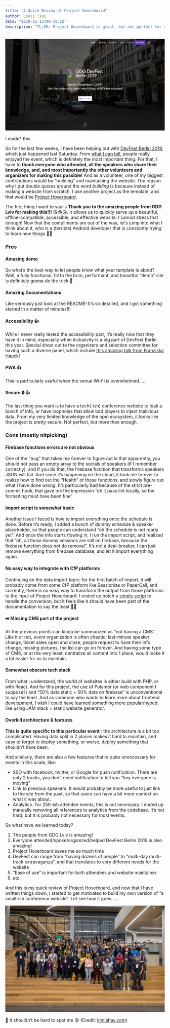 ```yaml
---
title: "A Quick Review of Project Hoverboard"
author: Louis Tsai
date: "2019-11-13T09:19:52"
description: "TL;DR: Project Hoverboard is great, but not perfect for smaller events?"
---
```


![](./hoverboard.jpg)<figcaption>I made\* this</figcaption>

So for the last few weeks, I have been helping out with [DevFest Berlin 2019](https://2019.devfest-berlin.de/), which just happened last Saturday. From [what I can tell](https://twitter.com/search?q=%23DevFest19%20%23devfestBerlin&src=typed_query), people really enjoyed the event, which is definitely the most important thing. For that, I have to **thank everyone who attended, all the speakers who share their knowledge, and, and most importantly the other volunteers and organizers for making this possible!** And as a volunteer, one of my biggest contributions would be “building” and maintaining the website. The reason why I put double quotes around the word _building_ is because instead of making a website from scratch, I use another project as the template, and that would be [Project Hoverboard](https://github.com/gdg-x/hoverboard).

The first thing I want to say is **Thank you to the amazing people from GDG Lviv for making this!!!** 😘😘😘. It allows us to quickly serve up a beautiful, offline-compatible, accessible, and effective website. I cannot stress that enough! Now that the compliments are out of the way, let’s jump into what I think about it, who is a (terrible) Android developer that is constantly trying to learn new things 🤷‍♀️

### Pros

#### Amazing demo

So what’s the best way to let people know what your template is about? Well, a fully functional, fill to the brim, performant, and beautiful “demo” site is definitely gonna do the trick 🤯

#### Amazing Documentations

Like seriously just look at the README! It’s so detailed, and I got something started in a matter of minutes!!!

#### Accessibility 👍

While I never really tested the accessibility part, it’s really nice that they have it in mind, especially when inclusivity is a big part of DevFest Berlin this year. Special shout out to the organizers and selection committee for having such a diverse panel, which include [this amazing talk from Franziska Hauck](https://twitter.com/_francied/status/1193240010780299265)!

#### PWA 👍

This is particularly useful when the venue Wi-Fi is overwhelmed……

#### Secure 🔒 👍

The last thing you want is to have a tech(-ish) conference website to leak a bunch of info, or have loopholes that allow bad players to inject malicious data. From my very limited knowledge of the npm ecosystem, it looks like the project is pretty secure. Not perfect, but more than enough.

### Cons (mostly nitpicking)

#### Firebase functions errors are not obvious

One of the “bug” that takes me forever to figure out is that apparently, you should not pass an empty array to the socials of speakers (if I remember correctly), and if you do that, the firebase function that transforms speakers JSON will fail. And since it’s happening on the cloud, it took me forever to realize how to find out the “Health” of those functions, and slowly figure out what I have done wrong. It’s particularly bad because of the strict pre-commit hook, that gave me the impression “oh it pass lint locally, so the formatting must have been fine”

#### Import script is somewhat basic

Another issue I faced is how to import everything once the schedule is done. Before it’s ready, I added a bunch of dummy schedule & speaker placeholder, so that people can understand “oh the schedule is not ready yet”. And once the info starts flowing in, I run the import script, and realized that “oh, all those dummy sessions are still on firebase, because the firebase function does not do removal”. It’s not a deal-breaker, I can just remove everything from firebase database, and let it import everything again.

#### No easy way to integrate with CfP platforms

Continuing on the data import topic: for the first batch of import, it will probably come from some CfP platform like Sessionize or PaperCall, and currently, there is no easy way to transform the output from those platforms to the input of Project Hoverboard. I ended up botch a [simple script](https://github.com/louistsaitszho/PaperCall-to-Hoverboard) to handle the conversion, but it feels like it should have been part of the documentation to say the least 🤷‍♀

#### ➡️ Missing CMS part of the project

All the previous points can kinda be summarized as “not having a CMS”. Like it or not, event organization is often chaotic: last-minute speaker change, ticket sales open and close, people request to have their info change, missing pictures, the list can go on forever. And having some type of CMS, or at the very least, centralize all content into 1 place, would make it a lot easier for us to maintain.

#### Somewhat obscure tech stack

From what I understand, the world of websites is either build with PHP, or with React. And for this project, the use of Polymer (or web component I suppose?) and “50% data static + 50% data on firebase” is unconventional to say the least. And as someone who wants to learn more about frontend development, I wish I could have learned something more popular/hyped, like using JAM stack + static website generator.

#### Overkill architecture & features

**This is quite specific to this particular event** : the architecture is a bit too complicated. Having data split in 2 places makes it hard to maintain, and easy to forgot to deploy something, or worse, deploy something that shouldn’t have been.

And similarly, there are also a few features that’re quite unnecessary for events in this scale, like:

- SSO with facebook, twitter, or Google for push notification. There are only 2 tracks, you don’t need notification to tell you “hey everyone is moving”
- Link to previous speakers. It would probably be more useful to just link to the site from the past, so that users can have a bit more context on what it was about.
- Analytics. For 250-ish attendee events, this is not necessary. I ended up manually removing all references to analytics from the codebase. It’s not hard, but it is probably not necessary for most events.

So what have we learned today?

1. The people from GDG Lviv is amazing!
2. Everyone attended/spoke/organized/helped DevFest Berlin 2019 is also amazing!
3. Project Hoverboard saves me so much time
4. DevFest can range from “having dozens of people” to “multi-day multi-track extravaganza”, and that translates to very different needs for the website
5. “Ease of use” is important for both attendees and website maintainer
6. etc.

And this is my quick review of Project Hoverboard, and now that I have written things down, I started to get motivated to build my own version of “a small-ish conference website”. Let see how it goes……

![Group photo of DevFest Berlin 2019](./devfest-berlin-2019.jpg)<figcaption>🙌 It shouldn’t be hard to spot me 😝 (Credit: <a href="https://www.kimlahav.com/">kimlahav.com</a>)</figcaption>

